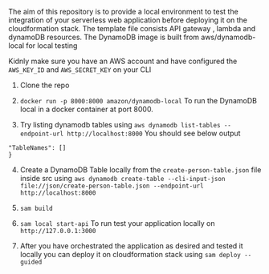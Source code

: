 
The aim of this repository is to provide a local environment to test the integration of your serverless web application before deploying it on the cloudformation stack.
The template file consists API gateway , lambda and dynamoDB resources. The DynamoDB image is built from aws/dynamodb-local for local testing

Kidnly make sure you have an AWS account and have configured the `AWS_KEY_ID` and `AWS_SECRET_KEY` on your CLI

1. Clone the repo

2. `docker run -p 8000:8000 amazon/dynamodb-local`
To run the DynamoDB local in a docker container at port 8000.

3. Try listing dynamodb tables using `aws dynamodb list-tables --endpoint-url http://localhost:8000`
You should see below output 
```{
"TableNames": []
}
```

4. Create a DynamoDB Table locally from the `create-person-table.json` file inside src using `aws dynamodb create-table --cli-input-json file://json/create-person-table.json --endpoint-url http://localhost:8000`

3. `sam build`

4. `sam local start-api` 
To run test your application locally on `http://127.0.0.1:3000`

5. After you have orchestrated the application as desired and tested it locally you can deploy it on cloudformation stack using
`sam deploy --guided`


